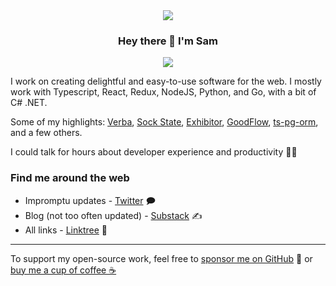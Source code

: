 <div align="center">
  <img src="https://user-images.githubusercontent.com/10605534/229347468-19e0360b-546f-4198-8f5f-3fa1e07fc2a5.png" />
</div>

<div align="center">
  <h3>Hey there 👋 I'm Sam</h3>
  <img src="https://komarev.com/ghpvc/?username=samhuk&style=flat" />
</div>

I work on creating delightful and easy-to-use software for the web. I mostly work with Typescript, React, Redux, NodeJS, Python, and Go, with a bit of C# .NET.

Some of my highlights: [Verba](https://github.com/samhuk/verba), [Sock State](https://github.com/samhuk/sock-state), [Exhibitor](https://github.com/samhuk/exhibitor), [GoodFlow](https://github.com/samhuk/good-flow), [ts-pg-orm](https://github.com/samhuk/ts-pg-orm), and a few others.

I could talk for hours about developer experience and productivity 👨‍💻

### Find me around the web

* Impromptu updates - [Twitter](https://twitter.com/thesamhuk) 🗩
* Blog (not too often updated) - [Substack](https://samhuk.substack.com) ✍️
* All links - [Linktree](https://linktr.ee/samhuk) 🌳

---

To support my open-source work, feel free to [sponsor me on GitHub](https://github.com/sponsors/samhuk) 💙 or [buy me a cup of coffee ☕](https://www.buymeacoffee.com/samhuk)
